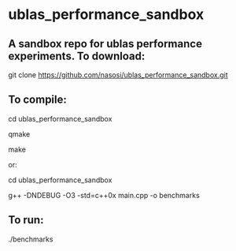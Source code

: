 ublas_performance_sandbox
=========================

A sandbox repo for ublas performance experiments.
To download:
-----------
git clone https://github.com/nasosi/ublas_performance_sandbox.git

To compile:
-----------
cd ublas_performance_sandbox

qmake

make

or:

cd ublas_performance_sandbox

g++ -DNDEBUG -O3 -std=c++0x main.cpp -o benchmarks

To run:
---------
./benchmarks
